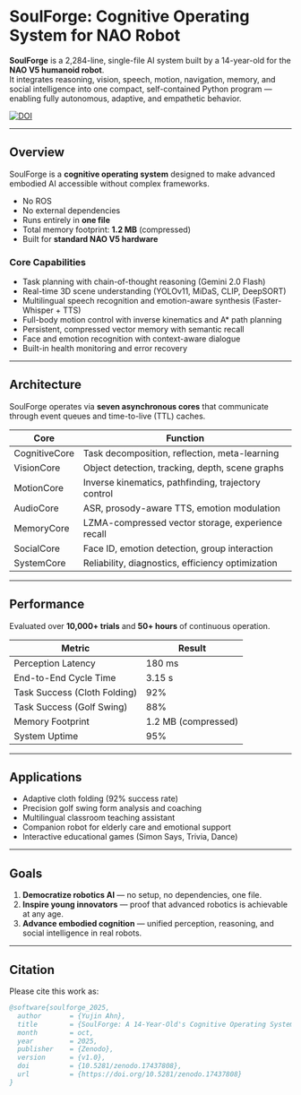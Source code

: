 # SoulForge: Cognitive Operating System for NAO Robot

**SoulForge** is a 2,284-line, single-file AI system built by a 14-year-old for the **NAO V5 humanoid robot**.  
It integrates reasoning, vision, speech, motion, navigation, memory, and social intelligence into one compact, self-contained Python program — enabling fully autonomous, adaptive, and empathetic behavior.

[![DOI](https://zenodo.org/badge/DOI/10.5281/zenodo.17437808.svg)](https://doi.org/10.5281/zenodo.17437808)

---

## Overview

SoulForge is a **cognitive operating system** designed to make advanced embodied AI accessible without complex frameworks.

- No ROS  
- No external dependencies  
- Runs entirely in **one file**  
- Total memory footprint: **1.2 MB** (compressed)  
- Built for **standard NAO V5 hardware**

### Core Capabilities
- Task planning with chain-of-thought reasoning (Gemini 2.0 Flash)  
- Real-time 3D scene understanding (YOLOv11, MiDaS, CLIP, DeepSORT)  
- Multilingual speech recognition and emotion-aware synthesis (Faster-Whisper + TTS)  
- Full-body motion control with inverse kinematics and A* path planning  
- Persistent, compressed vector memory with semantic recall  
- Face and emotion recognition with context-aware dialogue  
- Built-in health monitoring and error recovery

---

## Architecture

SoulForge operates via **seven asynchronous cores** that communicate through event queues and time-to-live (TTL) caches.

| Core           | Function                                           |
|----------------|----------------------------------------------------|
| CognitiveCore  | Task decomposition, reflection, meta-learning      |
| VisionCore     | Object detection, tracking, depth, scene graphs    |
| MotionCore     | Inverse kinematics, pathfinding, trajectory control|
| AudioCore      | ASR, prosody-aware TTS, emotion modulation         |
| MemoryCore     | LZMA-compressed vector storage, experience recall  |
| SocialCore     | Face ID, emotion detection, group interaction      |
| SystemCore     | Reliability, diagnostics, efficiency optimization  |

---

## Performance

Evaluated over **10,000+ trials** and **50+ hours** of continuous operation.

| Metric                  | Result                     |
|-------------------------|----------------------------|
| Perception Latency      | 180 ms                     |
| End-to-End Cycle Time   | 3.15 s                     |
| Task Success (Cloth Folding) | 92%                  |
| Task Success (Golf Swing)    | 88%                  |
| Memory Footprint        | 1.2 MB (compressed)        |
| System Uptime           | 95%                        |

---

## Applications

- Adaptive cloth folding (92% success rate)  
- Precision golf swing form analysis and coaching  
- Multilingual classroom teaching assistant  
- Companion robot for elderly care and emotional support  
- Interactive educational games (Simon Says, Trivia, Dance)

---

## Goals

1. **Democratize robotics AI** — no setup, no dependencies, one file.  
2. **Inspire young innovators** — proof that advanced robotics is achievable at any age.  
3. **Advance embodied cognition** — unified perception, reasoning, and social intelligence in real robots.

---

## Citation

Please cite this work as:

```bibtex
@software{soulforge_2025,
  author       = {Yujin Ahn},
  title        = {SoulForge: A 14-Year-Old's Cognitive Operating System for NAO Robot},
  month        = oct,
  year         = 2025,
  publisher    = {Zenodo},
  version      = {v1.0},
  doi          = {10.5281/zenodo.17437808},
  url          = {https://doi.org/10.5281/zenodo.17437808}
}
